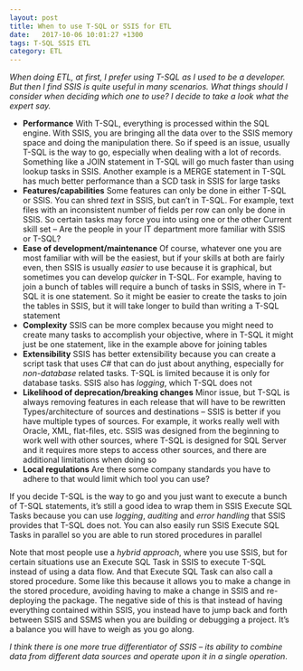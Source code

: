 ```yaml
---
layout: post
title: When to use T-SQL or SSIS for ETL
date:   2017-10-06 10:01:27 +1300
tags: T-SQL SSIS ETL
category: ETL
---
```


*When doing ETL, at first, I prefer using T-SQL as I used to be a developer. But then I find SSIS is quite useful in many scenarios. What things should I consider when deciding which one to use? I decide to take a look what the expert say.*
<!--more-->

- **Performance** With T-SQL, everything is processed within the SQL engine.  With SSIS, you are bringing all the data over to the SSIS memory space and doing the manipulation there.  So if speed is an issue, usually T-SQL is the way to go, especially when dealing with a lot of records.  Something like a JOIN statement in T-SQL will go much faster than using lookup tasks in SSIS.  Another example is a MERGE statement in T-SQL has much better performance than a SCD task in SSIS for large tasks
- **Features/capabilities** Some features can only be done in either T-SQL or SSIS.  You can shred *text* in SSIS, but can’t in T-SQL.  For example, text files with an inconsistent number of fields per row can only be done in SSIS.  So certain tasks may force you into using one or the other
Current skill set – Are the people in your IT department more familiar with SSIS or T-SQL?
- **Ease of development/maintenance** Of course, whatever one you are most familiar with will be the easiest, but if your skills at both are fairly even, then SSIS is usually *easier* to use because it is graphical, but sometimes you can develop *quicker* in T-SQL.  For example, having to join a bunch of tables will require a bunch of tasks in SSIS, where in T-SQL it is one statement.  So it might be easier to create the tasks to join the tables in SSIS, but it will take longer to build than writing a T-SQL statement
- **Complexity** SSIS can be more complex because you might need to create many tasks to accomplish your objective, where in T-SQL it might just be one statement, like in the example above for joining tables
- **Extensibility** SSIS has better extensibility because you can create a script task that uses *C#* that can do just about anything, especially for *non-database* related tasks. T-SQL is limited because it is only for database tasks. SSIS also has *logging*, which T-SQL does not
- **Likelihood of deprecation/breaking changes** Minor issue, but T-SQL is always removing features in each release that will have to be rewritten
Types/architecture of sources and destinations – SSIS is better if you have multiple types of sources. For example, it works really well with Oracle, XML, flat-files, etc. SSIS was designed from the beginning to work well with other sources, where T-SQL is designed for SQL Server and it requires more steps to access other sources, and there are additional limitations when doing so
- **Local regulations** Are there some company standards you have to adhere to that would limit which tool you can use?

If you decide T-SQL is the way to go and you just want to execute a bunch of T-SQL statements, it’s still a good idea to wrap them in SSIS Execute SQL Tasks because you can use *logging*, *auditing* and *error handling* that SSIS provides that T-SQL does not. You can also easily run SSIS Execute SQL Tasks in parallel so you are able to run stored procedures in parallel

Note that most people use a *hybrid approach*, where you use SSIS, but for certain situations use an Execute SQL Task in SSIS to execute T-SQL instead of using a data flow. And that Execute SQL Task can also call a stored procedure. Some like this because it allows you to make a change in the stored procedure, avoiding having to make a change in SSIS and re-deploying the package. The negative side of this is that instead of having everything contained within SSIS, you instead have to jump back and forth between SSIS and SSMS when you are building or debugging a project.  It’s a balance you will have to weigh as you go along.

*I think there is one more true differentiator of SSIS – its ability to combine data from different data sources and operate upon it in a single operation*.